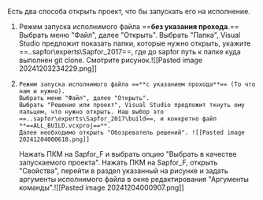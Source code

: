 Есть два способа открыть проект, что бы запускать его на исполнение. 

1.  Режим запуска исполнимого файла ==**без указания прохода**.== 
      Выбрать меню "Файл", далее "Открыть". 
      Выбрать "Папка", Visual Studio предложит показать папки, которые нужно открыть, укажите ==..sapfor\experts\Sapfor_2017==, где до sapfor путь к папке куда выполнен git clone. 
      Смотрите рисунок.![[Pasted image 20241203234229.png]]
2.     Режим запуска исполнимого файла ==**с указанием прохода**== (То что нам и нужно).
	   Выбрать меню "Файл", далее "Открыть". 
	   Выбрать "Решение или проект", Visual Studio предложит ткнуть ему пальцем, что нужно открыть. Наш выбор это ==..sapfor\experts\Sapfor_2017\build==, и конкретно файл **==ALL_BUILD.vcxproj==**. 
	   Далее необходимо открыть "Обозреватель решений". ![[Pasted image 20241204000618.png]]
	Нажать ПКМ на Sapfor_F и выбрать опцию "Выбрать в качестве запускаемого проекта".
	Нажать ПКМ на Sapfor_F, открыть "Свойства", перейти в раздел указанный на рисунке и задать аргументы исполнимого файла в окне редактирования "Аргументы команды".![[Pasted image 20241204000907.png]]
